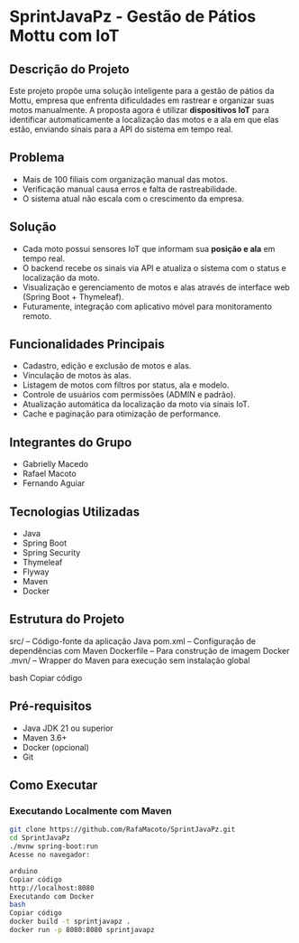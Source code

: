 # SprintJavaPz - Gestão de Pátios Mottu com IoT

## Descrição do Projeto
Este projeto propõe uma solução inteligente para a gestão de pátios da Mottu, empresa que enfrenta dificuldades em rastrear e organizar suas motos manualmente. A proposta agora é utilizar **dispositivos IoT** para identificar automaticamente a localização das motos e a ala em que elas estão, enviando sinais para a API do sistema em tempo real.

## Problema
- Mais de 100 filiais com organização manual das motos.
- Verificação manual causa erros e falta de rastreabilidade.
- O sistema atual não escala com o crescimento da empresa.

## Solução
- Cada moto possui sensores IoT que informam sua **posição e ala** em tempo real.
- O backend recebe os sinais via API e atualiza o sistema com o status e localização da moto.
- Visualização e gerenciamento de motos e alas através de interface web (Spring Boot + Thymeleaf).
- Futuramente, integração com aplicativo móvel para monitoramento remoto.

## Funcionalidades Principais
- Cadastro, edição e exclusão de motos e alas.
- Vinculação de motos às alas.
- Listagem de motos com filtros por status, ala e modelo.
- Controle de usuários com permissões (ADMIN e padrão).
- Atualização automática da localização da moto via sinais IoT.
- Cache e paginação para otimização de performance.

## Integrantes do Grupo
- Gabrielly Macedo
- Rafael Macoto
- Fernando Aguiar

## Tecnologias Utilizadas
- Java
- Spring Boot
- Spring Security
- Thymeleaf
- Flyway
- Maven
- Docker

## Estrutura do Projeto
src/ – Código-fonte da aplicação Java
pom.xml – Configuração de dependências com Maven
Dockerfile – Para construção de imagem Docker
.mvn/ – Wrapper do Maven para execução sem instalação global

bash
Copiar código

## Pré-requisitos
- Java JDK 21 ou superior
- Maven 3.6+
- Docker (opcional)
- Git

## Como Executar

### Executando Localmente com Maven
```bash
git clone https://github.com/RafaMacoto/SprintJavaPz.git
cd SprintJavaPz
./mvnw spring-boot:run
Acesse no navegador:

arduino
Copiar código
http://localhost:8080
Executando com Docker
bash
Copiar código
docker build -t sprintjavapz .
docker run -p 8080:8080 sprintjavapz